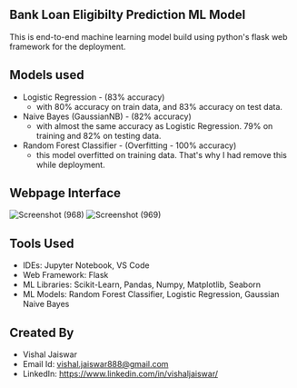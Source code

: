 ## Bank Loan Eligibilty Prediction ML Model
This is end-to-end machine learning model build using python's flask web framework for the deployment.

## Models used
- Logistic Regression - (83% accuracy)
    - with 80% accuracy on train data, and 83% accuracy on test data.
- Naive Bayes (GaussianNB) - (82% accuracy)
    - with almost the same accuracy as Logistic Regression. 79% on training and 82% on testing data.
- Random Forest Classifier - (Overfitting - 100% accuracy)
    - this model overfitted on training data. That's why I had remove this while deployment.

## Webpage Interface
![Screenshot (968)](https://user-images.githubusercontent.com/102510153/169701209-d9a5229f-2bcd-454a-9c0d-a5acc8124b61.png)
![Screenshot (969)](https://user-images.githubusercontent.com/102510153/169701227-ad7eb1c9-25e3-4a9b-af72-9d8e7a0ff52b.png)

## Tools Used
- IDEs: Jupyter Notebook, VS Code
- Web Framework: Flask
- ML Libraries: Scikit-Learn, Pandas, Numpy, Matplotlib, Seaborn
- ML Models: Random Forest Classifier, Logistic Regression, Gaussian Naive Bayes

<!--
# Problem Statement
- Malware is one of the top most obstructions for expansion and growth of digital acceptance among the users.
- Both enterprises and common users are struggling to get protected from the malware in cyberspace, which emphasizes the importance of developing efficient methods of malware detection.
- Malware detection is the technique for identifying malware in the end devices or networks.


# Models used
- Xgboost classifier (F1 score : 0.9619)
- RandomForest classifier (F1 score : 0.9696)
- SVC (F1 score : 0.9361)
-->

## Created By
- Vishal Jaiswar
- Email Id: vishal.jaiswar888@gmail.com
- LinkedIn: https://www.linkedin.com/in/vishaljaiswar/
